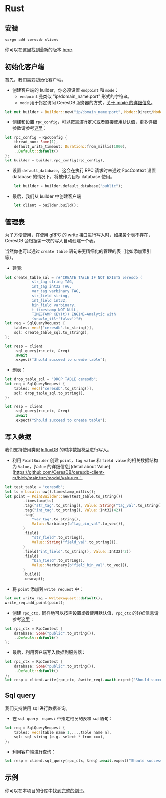 # Rust

## 安装

```bash
cargo add ceresdb-client
```

你可以在这里找到最新的版本 [here](https://github.com/CeresDB/ceresdb-client-rs/tags).

## 初始化客户端

首先，我们需要初始化客户端。

- 创建客户端的 builder，你必须设置 `endpoint` 和 `mode`：
  - `endpoint` 是类似 "ip/domain_name:port" 形式的字符串。
  - `mode` 用于指定访问 CeresDB 服务器的方式，[关于 mode 的详细信息](https://github.com/CeresDB/ceresdb-client-rs/blob/main/src/db_client/builder.rs#L20)。

```rust
let mut builder = Builder::new("ip/domain_name:port", Mode::Direct/Mode::Proxy);
```

- 创建和设置 `rpc_config`，可以按需进行定义或者直接使用默认值，更多详细参数请参考[这里](https://github.com/CeresDB/ceresdb-client-rs/blob/main/src/options.rs)：

```rust
let rpc_config = RpcConfig {
    thread_num: Some(1),
    default_write_timeout: Duration::from_millis(1000),
    ..Default::default()
};
let builder = builder.rpc_config(rpc_config);
```

- 设置 `default_database`，这会在执行 RPC 请求时未通过 RpcContext 设置 database 的情况下，将被作为目标 database 使用。

```rust
    let builder = builder.default_database("public");
```

- 最后，我们从 builder 中创建客户端：

```rust
    let client = builder.build();
```

## 管理表

为了方便使用，在使用 gRPC 的 write 接口进行写入时，如果某个表不存在，CeresDB 会根据第一次的写入自动创建一个表。

当然你也可以通过 `create table` 语句来更精细化的管理的表（比如添加索引等）。

- 建表:

```rust
let create_table_sql = r#"CREATE TABLE IF NOT EXISTS ceresdb (
            str_tag string TAG,
            int_tag int32 TAG,
            var_tag varbinary TAG,
            str_field string,
            int_field int32,
            bin_field varbinary,
            t timestamp NOT NULL,
            TIMESTAMP KEY(t)) ENGINE=Analytic with
            (enable_ttl='false')"#;
let req = SqlQueryRequest {
    tables: vec!["ceresdb".to_string()],
    sql: create_table_sql.to_string(),
};

let resp = client
    .sql_query(rpc_ctx, &req)
    .await
    .expect("Should succeed to create table");
```

- 删表：

```rust
let drop_table_sql = "DROP TABLE ceresdb";
let req = SqlQueryRequest {
    tables: vec!["ceresdb".to_string()],
    sql: drop_table_sql.to_string(),
};

let resp = client
    .sql_query(rpc_ctx, &req)
    .await
    .expect("Should succeed to create table");
```

## 写入数据

我们支持使用类似 [InfluxDB](https://awesome.influxdata.com/docs/part-2/influxdb-data-model) 的时序数据模型进行写入。

- 利用 `PointBuilder` 创建 `point`，`tag value` 和 `field value` 的相关数据结构为 `Value`，[`Value` 的详细信息](detail about Value](https://github.com/CeresDB/ceresdb-client-rs/blob/main/src/model/value.rs：

```rust
let test_table = "ceresdb";
let ts = Local::now().timestamp_millis();
let point = PointBuilder::new(test_table.to_string())
        .timestamp(ts)
        .tag("str_tag".to_string(), Value::String("tag_val".to_string()))
        .tag("int_tag".to_string(), Value::Int32(42))
        .tag(
            "var_tag".to_string(),
            Value::Varbinary(b"tag_bin_val".to_vec()),
        )
        .field(
            "str_field".to_string(),
            Value::String("field_val".to_string()),
        )
        .field("int_field".to_string(), Value::Int32(42))
        .field(
            "bin_field".to_string(),
            Value::Varbinary(b"field_bin_val".to_vec()),
        )
        .build()
        .unwrap();
```

- 将 `point` 添加到 `write request` 中：

```rust
let mut write_req = WriteRequest::default();
write_req.add_point(point);
```

- 创建 `rpc_ctx`，同样地可以按需设置或者使用默认值，`rpc_ctx` 的详细信息请参考[这里](https://github.com/CeresDB/ceresdb-client-rs/blob/main/src/rpc_client/mod.rs#L23)：

```rust
let rpc_ctx = RpcContext {
    database: Some("public".to_string()),
    ..Default::default()
};
```

- 最后，利用客户端写入数据到服务器：

```rust
let rpc_ctx = RpcContext {
    database: Some("public".to_string()),
    ..Default::default()
};
let resp = client.write(rpc_ctx, &write_req).await.expect("Should success to write");
```

## Sql query

我们支持使用 sql 进行数据查询。

- 在 `sql query request` 中指定相关的表和 sql 语句：

```rust
let req = SqlQueryRequest {
    tables: vec![table name 1,...,table name n],
    sql: sql string (e.g. select * from xxx),
};
```

- 利用客户端进行查询：

```rust
let resp = client.sql_query(rpc_ctx, &req).await.expect("Should success to write");
```

## 示例

你可以在本项目的仓库中找到[完整的例子](https://github.com/CeresDB/ceresdb-client-rs/blob/main/examples/read_write.rs)。
